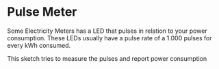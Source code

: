Pulse Meter
===========

Some Electricity Meters has a LED that pulses in relation to your power consumption.
These LEDs usually have a pulse rate of a 1.000 pulses for every kWh consumed.

This sketch tries to measure the pulses and report power consumption
